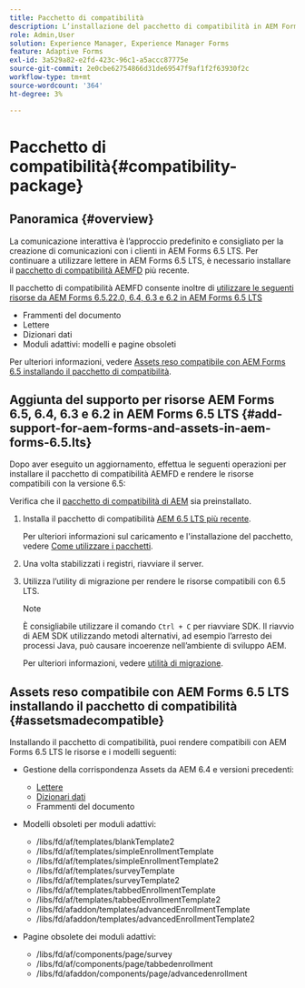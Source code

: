 ```yaml
---
title: Pacchetto di compatibilità
description: L’installazione del pacchetto di compatibilità in AEM Forms 6.5 LTS consente di utilizzare le risorse di Gestione della corrispondenza di AEM Forms 6.5 e versioni precedenti e i modelli e le pagine obsoleti dei moduli adattivi
role: Admin,User
solution: Experience Manager, Experience Manager Forms
feature: Adaptive Forms
exl-id: 3a529a82-e2fd-423c-96c1-a5accc87775e
source-git-commit: 2e0cbe62754866d31de69547f9af1f2f63930f2c
workflow-type: tm+mt
source-wordcount: '364'
ht-degree: 3%

---
```


# Pacchetto di compatibilità{#compatibility-package}

## Panoramica {#overview}

La comunicazione interattiva è l’approccio predefinito e consigliato per la creazione di comunicazioni con i clienti in AEM Forms 6.5 LTS. Per continuare a utilizzare lettere in AEM Forms 6.5 LTS, è necessario installare il [pacchetto di compatibilità AEMFD](https://experienceleague.adobe.com/it/docs/experience-manager-release-information/aem-release-updates/forms-updates/aem-forms-releases) più recente.

Il pacchetto di compatibilità AEMFD consente inoltre di [utilizzare le seguenti risorse da AEM Forms 6.5.22.0, 6.4, 6.3 e 6.2 in AEM Forms 6.5 LTS](../../forms/using/compatibility-package.md#add-support-for-aem-forms-and-assets-in-aem-forms)

* Frammenti del documento
* Lettere
* Dizionari dati
* Moduli adattivi: modelli e pagine obsoleti

Per ulteriori informazioni, vedere [Assets reso compatibile con AEM Forms 6.5 installando il pacchetto di compatibilità](../../forms/using/compatibility-package.md#assetsmadecompatible).

## Aggiunta del supporto per risorse AEM Forms 6.5, 6.4, 6.3 e 6.2 in AEM Forms 6.5 LTS {#add-support-for-aem-forms-and-assets-in-aem-forms-6.5.lts}

Dopo aver eseguito un aggiornamento, effettua le seguenti operazioni per installare il pacchetto di compatibilità AEMFD e rendere le risorse compatibili con la versione 6.5:

Verifica che il [pacchetto di compatibilità di AEM](https://experienceleague.adobe.com/it/docs/experience-manager-release-information/aem-release-updates/forms-updates/aem-forms-releases) sia preinstallato.

1. Installa il pacchetto di compatibilità [AEM 6.5 LTS più recente](https://experienceleague.adobe.com/it/docs/experience-manager-release-information/aem-release-updates/forms-updates/aem-forms-releases).

   Per ulteriori informazioni sul caricamento e l&#39;installazione del pacchetto, vedere [Come utilizzare i pacchetti](/help/sites-administering/package-manager.md).

1. Una volta stabilizzati i registri, riavviare il server.
1. Utilizza l’utility di migrazione per rendere le risorse compatibili con 6.5 LTS.

   >[!NOTE]
   >
   > È consigliabile utilizzare il comando `Ctrl + C` per riavviare SDK. Il riavvio di AEM SDK utilizzando metodi alternativi, ad esempio l’arresto dei processi Java, può causare incoerenze nell’ambiente di sviluppo AEM.

   Per ulteriori informazioni, vedere [utilità di migrazione](../../forms/using/migration-utility.md).

## Assets reso compatibile con AEM Forms 6.5 LTS installando il pacchetto di compatibilità {#assetsmadecompatible}

Installando il pacchetto di compatibilità, puoi rendere compatibili con AEM Forms 6.5 LTS le risorse e i modelli seguenti:

* Gestione della corrispondenza Assets da AEM 6.4 e versioni precedenti:

   * [Lettere](../../forms/using/create-letter.md)
   * [Dizionari dati](/help/forms/using/data-dictionary.md)
   * Frammenti del documento

* Modelli obsoleti per moduli adattivi:

   * /libs/fd/af/templates/blankTemplate2
   * /libs/fd/af/templates/simpleEnrollmentTemplate
   * /libs/fd/af/templates/simpleEnrollmentTemplate2
   * /libs/fd/af/templates/surveyTemplate
   * /libs/fd/af/templates/surveyTemplate2
   * /libs/fd/af/templates/tabbedEnrollmentTemplate
   * /libs/fd/af/templates/tabbedEnrollmentTemplate2
   * /libs/fd/afaddon/templates/advancedEnrollmentTemplate
   * /libs/fd/afaddon/templates/advancedEnrollmentTemplate2

* Pagine obsolete dei moduli adattivi:

   * /libs/fd/af/components/page/survey
   * /libs/fd/af/components/page/tabbedenrollment
   * /libs/fd/afaddon/components/page/advancedenrollment

